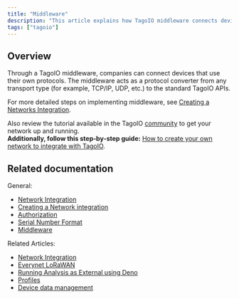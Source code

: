 ```yaml
---
title: "Middleware"
description: "This article explains how TagoIO middleware connects devices using custom protocols by acting as a protocol converter to the TagoIO APIs, and points to related documentation and community resources for setup and examples."
tags: ["tagoio"]
---
```

## Overview

Through a TagoIO middleware, companies can connect devices that use their own protocols. The middleware acts as a protocol converter from any transport type (for example, TCP/IP, UDP, etc.) to the standard TagoIO APIs.

For more detailed steps on implementing middleware, see [Creating a Networks Integration](../integrations/creating-networks-integration).

Also review the tutorial available in the TagoIO [community](https://community.tago.io) to get your network up and running.  
**Additionally, follow this step‑by‑step guide:** [How to create your own network to integrate with TagoIO](https://community.tago.io/t/how-to-create-your-own-network-to-integrate-with-tagoio/429).

## Related documentation

General:
- [Network Integration](../integrations/connector-overview)
- [Creating a Network integration](../integrations/creating-networks-integration)
- [Authorization](../security/authorization)
- [Serial Number Format](../serial-number-format)
- [Middleware](../middleware/middleware)

Related Articles:
- [Network Integration](../integrations/connector-overview)
- [Everynet LoRaWAN](../tutorials/everynet-lorawan)
- [Running Analysis as External using Deno](../analysis/running-analysis-as-external-using-deno)
- [Profiles](../account/profiles)
- [Device data management](../devices/device-data-management)